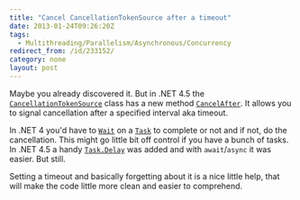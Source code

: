 ```yaml
---
title: "Cancel CancellationTokenSource after a timeout"
date: 2013-01-24T09:26:20Z
tags:
  - Multithreading/Parallelism/Asynchronous/Concurrency
redirect_from: /id/233152/
category: none
layout: post
---
```

Maybe you already discovered it. But in .NET 4.5 the [`CancellationTokenSource`][1] class has a new method [`CancelAfter`][2]. It allows you to signal cancellation after a specified interval aka timeout.

<!-- excerpt -->

In .NET 4 you'd have to [`Wait`][3] on a [`Task`][4] to complete or not and if not, do the cancellation. This might go little bit off control if you have a bunch of tasks. In .NET 4.5 a handy [`Task.Delay`][5] was added and with `await`/`async` it was easier. But still.

Setting a timeout and basically forgetting about it is a nice little help, that will make the code little more clean and easier to comprehend.

[1]: http://msdn.microsoft.com/en-us/library/dd321629.aspx
[2]: http://msdn.microsoft.com/en-us/library/hh194678.aspx
[3]: http://msdn.microsoft.com/en-us/library/dd235604.aspx
[4]: http://msdn.microsoft.com/en-us/library/dd235678.aspx
[5]: http://msdn.microsoft.com/en-us/library/system.threading.tasks.task.delay.aspx